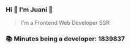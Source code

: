 ### Hi 👋 I&#39;m Juani 🦁

> I&#39;m a Frontend Web Developer SSR

### 📚 Minutes being a developer: 1839837
